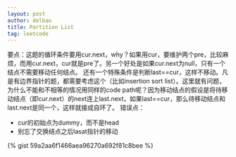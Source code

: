 ```yaml
---
layout: post
author: delbao
title: Partition List
tag: leetcode
---
```


要点：这题的循环条件要用cur.next，why？如果用cur，要维护两个pre，比较麻烦，而用cur.next，cur就是pre了。另一个好处是如果cur.next为null，只有一个结点不需要移动任何结点。
还有一个特殊条件是判断last==cur，这样不移动。凡是有边界指针的题，都需要考虑这个（比如insertion sort list）。这里就有问题，为什么不能和不相等的情况用同样的code path呢？因为移动结点的假设是将待移动结点（即cur.next）的next连上last.next，如果last==cur，那么待移动结点和last.next是同一个，这样就接成自环了。
错误点：
 
- cur的初始点为dummy，而不是head
- 别忘了交换结点之后lasat指针的移动

{% gist 59a2aa6f1466aea96270a692f81c8bee %}
